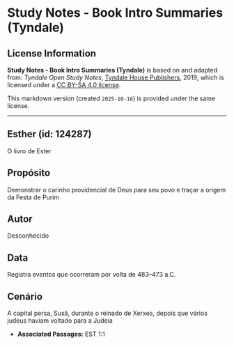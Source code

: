 # Study Notes - Book Intro Summaries (Tyndale)

## License Information

**Study Notes - Book Intro Summaries (Tyndale)** is based on and adapted from: _Tyndale Open Study Notes_, [Tyndale House Publishers](https://tyndaleopenresources.com/), 2019, which is licensed under a [CC BY-SA 4.0 license](https://creativecommons.org/licenses/by-sa/4.0/legalcode.en).

This markdown version (created `2025-10-16`) is provided under the same license.



--------------------------------

## Esther (id: 124287)

O livro de Ester

Propósito
---------

Demonstrar o carinho providencial de Deus para seu povo e traçar a origem da Festa de Purim

Autor
-----

Desconhecido

Data
----

Registra eventos que ocorreram por volta de 483–473 a.C.

Cenário
-------

A capital persa, Susã, durante o reinado de Xerxes, depois que vários judeus haviam voltado para a Judeia

* **Associated Passages:** EST 1:1

